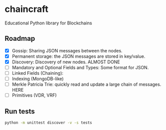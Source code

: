# chaincraft
Educational Python library for Blockchains

## Roadmap

- [x] Gossip: Sharing JSON messages between the nodes.
- [x] Permanent storage: the JSON messages are stored in key/value.
- [x] Discovery: Discovery of new nodes. ALMOST DONE
- [ ] Mandatory and Optional Fields and Types: Some format for JSON.
- [ ] Linked Fields (Chaining): 
- [ ] Indexing (MongoDB-like)
- [ ] Merkle Patricia Trie: quickly read and update a large chain of messages. HERE
- [ ] Primitives (VDR, VRF)

## Run tests

```bash
python -m unittest discover -v -s tests
```
